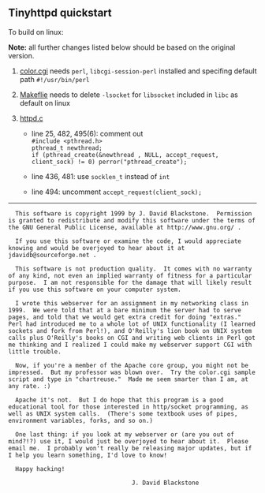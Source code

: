 ## Tinyhttpd quickstart

To build on linux:

**Note:** all further changes listed below should be based on the original version.

1. [color.cgi](./htdocs/color.cgi) needs `perl`, `libcgi-session-perl` installed and specifing default path `#!/usr/bin/perl`

2. [Makeflie](./Makefile) needs to delete `-lsocket` for `libsocket` included in `libc` as default on linux

3. [httpd.c](./httpd.c)

    - line 25, 482, 495(6): comment out   
    `#include <pthread.h>`  
    `pthread_t newthread;`  
    `if (pthread_create(&newthread , NULL, accept_request, client_sock) != 0)
    perror("pthread_create");`

    - line 436, 481: use `socklen_t` instead of `int`

    - line 494: uncomment `accept_request(client_sock);`

---

```
  This software is copyright 1999 by J. David Blackstone.  Permission
is granted to redistribute and modify this software under the terms of
the GNU General Public License, available at http://www.gnu.org/ .

  If you use this software or examine the code, I would appreciate
knowing and would be overjoyed to hear about it at
jdavidb@sourceforge.net .

  This software is not production quality.  It comes with no warranty
of any kind, not even an implied warranty of fitness for a particular
purpose.  I am not responsible for the damage that will likely result
if you use this software on your computer system.

  I wrote this webserver for an assignment in my networking class in
1999.  We were told that at a bare minimum the server had to serve
pages, and told that we would get extra credit for doing "extras."
Perl had introduced me to a whole lot of UNIX functionality (I learned
sockets and fork from Perl!), and O'Reilly's lion book on UNIX system
calls plus O'Reilly's books on CGI and writing web clients in Perl got
me thinking and I realized I could make my webserver support CGI with
little trouble.

  Now, if you're a member of the Apache core group, you might not be
impressed.  But my professor was blown over.  Try the color.cgi sample
script and type in "chartreuse."  Made me seem smarter than I am, at
any rate. :)

  Apache it's not.  But I do hope that this program is a good
educational tool for those interested in http/socket programming, as
well as UNIX system calls.  (There's some textbook uses of pipes,
environment variables, forks, and so on.)

  One last thing: if you look at my webserver or (are you out of
mind?!?) use it, I would just be overjoyed to hear about it.  Please
email me.  I probably won't really be releasing major updates, but if
I help you learn something, I'd love to know!

  Happy hacking!

                                   J. David Blackstone
```
